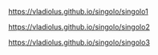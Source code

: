 https://vladiolus.github.io/singolo/singolo1

https://vladiolus.github.io/singolo/singolo2

https://vladiolus.github.io/singolo/singolo3
